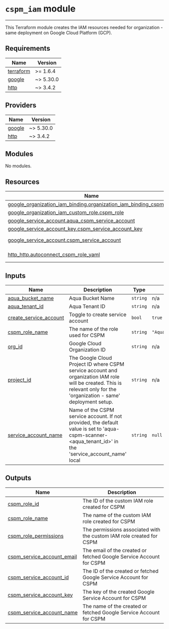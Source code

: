 
# `cspm_iam` module

---

This Terraform module creates the IAM resources needed for organization - same deployment on Google Cloud Platform (GCP).

<!-- BEGIN_TF_DOCS -->
## Requirements

| Name | Version |
|------|---------|
| <a name="requirement_terraform"></a> [terraform](#requirement\_terraform) | >= 1.6.4 |
| <a name="requirement_google"></a> [google](#requirement\_google) | ~> 5.30.0 |
| <a name="requirement_http"></a> [http](#requirement\_http) | ~> 3.4.2 |

## Providers

| Name | Version |
|------|---------|
| <a name="provider_google"></a> [google](#provider\_google) | ~> 5.30.0 |
| <a name="provider_http"></a> [http](#provider\_http) | ~> 3.4.2 |

## Modules

No modules.

## Resources

| Name | Type |
|------|------|
| [google_organization_iam_binding.organization_iam_binding_cspm_role](https://registry.terraform.io/providers/hashicorp/google/latest/docs/resources/organization_iam_binding) | resource |
| [google_organization_iam_custom_role.cspm_role](https://registry.terraform.io/providers/hashicorp/google/latest/docs/resources/organization_iam_custom_role) | resource |
| [google_service_account.aqua_cspm_service_account](https://registry.terraform.io/providers/hashicorp/google/latest/docs/resources/service_account) | resource |
| [google_service_account_key.cspm_service_account_key](https://registry.terraform.io/providers/hashicorp/google/latest/docs/resources/service_account_key) | resource |
| [google_service_account.cspm_service_account](https://registry.terraform.io/providers/hashicorp/google/latest/docs/data-sources/service_account) | data source |
| [http_http.autoconnect_cspm_role_yaml](https://registry.terraform.io/providers/hashicorp/http/latest/docs/data-sources/http) | data source |

## Inputs

| Name | Description | Type | Default | Required |
|------|-------------|------|---------|:--------:|
| <a name="input_aqua_bucket_name"></a> [aqua\_bucket\_name](#input\_aqua\_bucket\_name) | Aqua Bucket Name | `string` | n/a | yes |
| <a name="input_aqua_tenant_id"></a> [aqua\_tenant\_id](#input\_aqua\_tenant\_id) | Aqua Tenant ID | `string` | n/a | yes |
| <a name="input_create_service_account"></a> [create\_service\_account](#input\_create\_service\_account) | Toggle to create service account | `bool` | `true` | no |
| <a name="input_cspm_role_name"></a> [cspm\_role\_name](#input\_cspm\_role\_name) | The name of the role used for CSPM | `string` | `"AquaAutoConnectCSPMRole"` | no |
| <a name="input_org_id"></a> [org\_id](#input\_org\_id) | Google Cloud Organization ID | `string` | n/a | yes |
| <a name="input_project_id"></a> [project\_id](#input\_project\_id) | The Google Cloud Project ID where CSPM service account and organization IAM role will be created. This is relevant only for the 'organization - same' deployment setup. | `string` | n/a | yes |
| <a name="input_service_account_name"></a> [service\_account\_name](#input\_service\_account\_name) | Name of the CSPM service account. If not provided, the default value is set to 'aqua-cspm-scanner-<aqua\_tenant\_id>' in the 'service\_account\_name' local | `string` | `null` | no |

## Outputs

| Name | Description |
|------|-------------|
| <a name="output_cspm_role_id"></a> [cspm\_role\_id](#output\_cspm\_role\_id) | The ID of the custom IAM role created for CSPM |
| <a name="output_cspm_role_name"></a> [cspm\_role\_name](#output\_cspm\_role\_name) | The name of the custom IAM role created for CSPM |
| <a name="output_cspm_role_permissions"></a> [cspm\_role\_permissions](#output\_cspm\_role\_permissions) | The permissions associated with the custom IAM role created for CSPM |
| <a name="output_cspm_service_account_email"></a> [cspm\_service\_account\_email](#output\_cspm\_service\_account\_email) | The email of the created or fetched Google Service Account for CSPM |
| <a name="output_cspm_service_account_id"></a> [cspm\_service\_account\_id](#output\_cspm\_service\_account\_id) | The ID of the created or fetched Google Service Account for CSPM |
| <a name="output_cspm_service_account_key"></a> [cspm\_service\_account\_key](#output\_cspm\_service\_account\_key) | The key of the created Google Service Account for CSPM |
| <a name="output_cspm_service_account_name"></a> [cspm\_service\_account\_name](#output\_cspm\_service\_account\_name) | The name of the created or fetched Google Service Account for CSPM |
<!-- END_TF_DOCS -->
